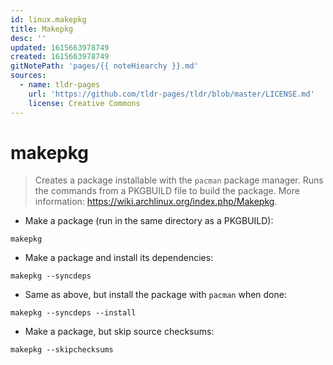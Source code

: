 ```yaml
---
id: linux.makepkg
title: Makepkg
desc: ''
updated: 1615663978749
created: 1615663978749
gitNotePath: 'pages/{{ noteHiearchy }}.md'
sources:
  - name: tldr-pages
    url: 'https://github.com/tldr-pages/tldr/blob/master/LICENSE.md'
    license: Creative Commons
---
```

# makepkg

> Creates a package installable with the `pacman` package manager.
> Runs the commands from a PKGBUILD file to build the package.
> More information: <https://wiki.archlinux.org/index.php/Makepkg>.

- Make a package (run in the same directory as a PKGBUILD):

`makepkg`

- Make a package and install its dependencies:

`makepkg --syncdeps`

- Same as above, but install the package with `pacman` when done:

`makepkg --syncdeps --install`

- Make a package, but skip source checksums:

`makepkg --skipchecksums`


